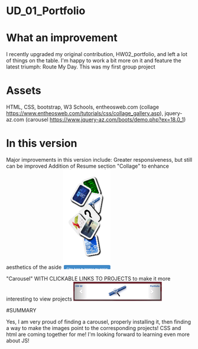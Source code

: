 # UD_01_Portfolio

# What an improvement

I recently upgraded my original contribution, HW02_portfolio, and left a lot of things on the table.  I'm happy to work a bit more on it and feature the latest triumph: Route My Day.  This was my first group project

# Assets

HTML, CSS, bootstrap, W3 Schools, entheosweb.com (collage https://www.entheosweb.com/tutorials/css/collage_gallery.asp), jquery-az.com (carousel https://www.jquery-az.com/boots/demo.php?ex=18.0_1)

# In this version

Major improvements in this version include:
Greater responsiveness, but still can be improved
Addition of Resume section
"Collage" to enhance aesthetics of the aside
![aside](/assets/images/asidecollage.png)

"Carousel" WITH CLICKABLE LINKS TO PROJECTS to make it more interesting to view projects
![Carousel with link](/assets/images/Carousel.gif)

#SUMMARY

Yes, I am very proud of finding a carousel, properly installing it, then finding a way to make the images point to the corresponding projects!  CSS and html are coming together for me!  I'm looking forward to learning even more about JS!